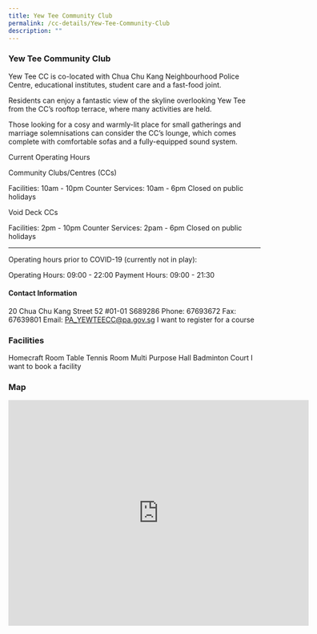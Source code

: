 ```yaml
---
title: Yew Tee Community Club
permalink: /cc-details/Yew-Tee-Community-Club
description: ""
---
```

### Yew Tee Community Club

Yew Tee CC is co-located with Chua Chu Kang Neighbourhood Police Centre, educational institutes, student care and a fast-food joint.

Residents can enjoy a fantastic view of the skyline overlooking Yew Tee from the CC’s rooftop terrace, where many activities are held.

Those looking for a cosy and warmly-lit place for small gatherings and marriage solemnisations can consider the CC’s lounge, which comes complete with comfortable sofas and a fully-equipped sound system.

Current Operating Hours

Community Clubs/Centres (CCs)

Facilities: 10am - 10pm
Counter Services: 10am - 6pm
Closed on public holidays

Void Deck CCs

Facilities: 2pm - 10pm
Counter Services: 2pam - 6pm
Closed on public holidays

-------

Operating hours prior to COVID-19 (currently not in play):

Operating Hours: 09:00 - 22:00
Payment Hours: 09:00 - 21:30

#### Contact Information
20 Chua Chu Kang Street 52 #01-01 S689286
Phone: 67693672
Fax: 67639801
Email: PA_YEWTEECC@pa.gov.sg
I want to register for a course

### Facilities
Homecraft Room
Table Tennis Room
Multi Purpose Hall
Badminton Court
I want to book a facility

### Map
<iframe src="https://www.google.com/maps/embed?pb=!1m18!1m12!1m3!1d3988.636050788261!2d103.74252211533083!3d1.3948581618163107!2m3!1f0!2f0!3f0!3m2!1i1024!2i768!4f13.1!3m3!1m2!1s0x31da11f1a190679b%3A0x7db81113f48e646e!2s20%20Choa%20Chu%20Kang%20Street%2052%2C%20Yew%20Tee%20Community%20Building%2C%20Singapore%20689286!5e0!3m2!1sen!2ssg!4v1661221196152!5m2!1sen!2ssg" width="600" height="450" style="border:0;" allowfullscreen="" loading="lazy" ></iframe>